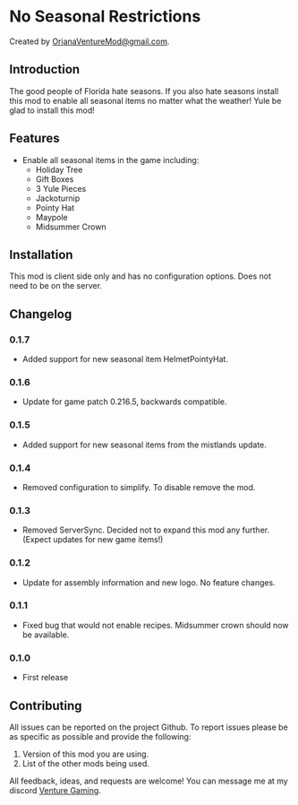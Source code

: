 # No Seasonal Restrictions

Created by [OrianaVentureMod@gmail.com](https://github.com/OrianaVenture/VentureValheim).

## Introduction

The good people of Florida hate seasons. If you also hate seasons install this mod to enable all seasonal items no matter what the weather! Yule be glad to install this mod!

## Features

* Enable all seasonal items in the game including:
  * Holiday Tree
  * Gift Boxes
  * 3 Yule Pieces
  * Jackoturnip
  * Pointy Hat
  * Maypole
  * Midsummer Crown

## Installation

This mod is client side only and has no configuration options. Does not need to be on the server.

## Changelog

### 0.1.7

* Added support for new seasonal item HelmetPointyHat.

### 0.1.6

* Update for game patch 0.216.5, backwards compatible.

### 0.1.5

* Added support for new seasonal items from the mistlands update.

### 0.1.4

* Removed configuration to simplify. To disable remove the mod.

### 0.1.3

* Removed ServerSync. Decided not to expand this mod any further. (Expect updates for new game items!)

### 0.1.2

* Update for assembly information and new logo. No feature changes.

### 0.1.1

* Fixed bug that would not enable recipes. Midsummer crown should now be available.

### 0.1.0

* First release

## Contributing

All issues can be reported on the project Github. To report issues please be as specific as possible and provide the following:

1. Version of this mod you are using.
2. List of the other mods being used.

All feedback, ideas, and requests are welcome! You can message me at my discord [Venture Gaming](https://discord.gg/tAd5hapt88).
